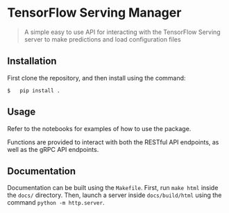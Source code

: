 # TensorFlow Serving Manager
> A simple easy to use API for interacting with the TensorFlow Serving server
> to make predictions and load configuration files

## Installation
First clone the repository, and then install using the command:

```shell
$   pip install .
```

## Usage
Refer to the notebooks for examples of how to use the package.

Functions are provided to interact with both the RESTful API endpoints, as well as the gRPC API endpoints.

## Documentation
Documentation can be built using the `Makefile`. First, run `make html` inside the `docs/` directory. Then, launch a server inside `docs/build/html` using the command `python -m http.server`.
